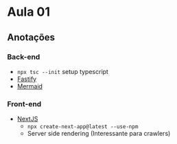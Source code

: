 # Aula 01
## Anotações
### Back-end
- `npx tsc --init` setup typescript
- [Fastify](https://www.fastify.io/)
- [Mermaid](https://mermaid-js.github.io/mermaid/#/) 

### Front-end
- [NextJS](https://nextjs.org/)
  - `npx create-next-app@latest --use-npm`
  - Server side rendering (Interessante para crawlers)
